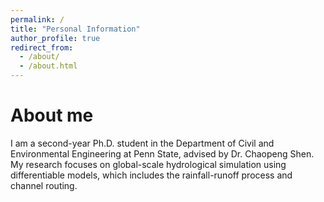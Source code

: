 ```yaml
---
permalink: /
title: "Personal Information"
author_profile: true
redirect_from: 
  - /about/
  - /about.html
---
```



About me
======
I am a second-year Ph.D. student in the Department of Civil and Environmental Engineering at Penn State, advised by Dr. Chaopeng Shen. My research focuses on global-scale hydrological simulation using differentiable models, which includes the rainfall-runoff process and channel routing. 


